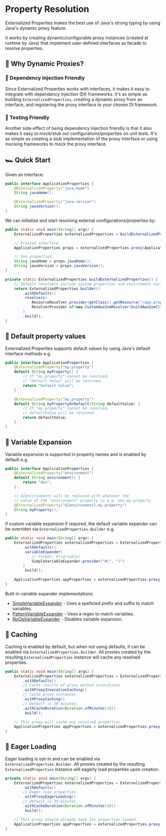 # Property Resolution

Externalized Properties makes the best use of Java's strong typing by using Java's dynamic proxy feature.

It works by creating dynamic/configurable proxy instances (created at runtime by Java) that implement user-defined interfaces as facade to resolve properties.

## 🙋 Why Dynamic Proxies?

### 📌 Dependency Injection Friendly

Since Externalized Properties works with interfaces, it makes it easy to integrate with dependency injection (DI) frameworks. it's as simple as building `ExternalizedProperties`, creating a dynamic proxy from an interface, and registering the proxy interface to your chosen DI framework.

### 🧪 Testing Friendly

Another side-effect of being dependency injection friendly is that it also makes it easy to mock/stub out configurations/properties on unit tests. It's as simple as creating a stub implementation of the proxy interface or using mocking frameworks to mock the proxy interface.

## 🏎️ Quick Start

Given an interface:

```java
public interface ApplicationProperties {
    @ExternalizedProperty("java.home")
    String javaHome();

    @ExternalizedProperty("java.version")
    String javaVersion();
}
```

We can initialize and start resolving external configurations/properties by:

```java
public static void main(String[] args) {
    ExternalizedProperties externalizedProperties = buildExternalizedProperties();

    // Proxied interface.
    ApplicationProperties props = externalizedProperties.proxy(ApplicationProperties.class);

    // Use properties.
    String javaHome = props.javaHome();
    String javaVersion = props.javaVersion();
}

private static ExternalizedProperties buildExternalizedProperties() {
    // Default resolvers include system properties and environment variable resolvers.
    return ExternalizedProperties.builder()
        .withDefaults() 
        .resolvers(
            ResourceResolver.provider(getClass().getResource("/app.properties")),
            ResolverProvider.of(new CustomAwsSsmResolver(buildAwsSsmClient()))
        ) 
        .build();
}
```

## 🌟 Default property values

Externalized Properties supports default values by using Java's default interface methods e.g.

```java
public interface ApplicationProperties {
    @ExternalizedProperty("my.property")
    default String myProperty() {
        // If "my.property" cannot be resolved, 
        // "Default Value" will be returned.
        return "Default Value";
    }

    @ExternalizedProperty("my.property")
    default String myPropertyOrDefault(String defaultValue) {
        // If "my.property" cannot be resolved, 
        // defaultValue will be returned.
        return defaultValue;
    }
}
```

## 🌟 Variable Expansion

Variable expansion is supported in property names and is enabled by default e.g.

```java
public interface ApplicationProperties {
    @ExternalizedProperty("environment")
    default String environment() {
        return "dev";
    }

    // ${environment} will be replaced with whatever the 
    // value of the "environment" property is e.g. dev.my.property
    @ExternalizedProperty("${environment}.my.property")
    String myProperty();
}
```

If custom variable expansion if required, the default variable expander can be overriden via `ExternalizedProperties.Builder` e.g.

```java
public static void main(String[] args) {
    ExternalizedProperties externalizedProperties = ExternalizedProperties.builder()
        .withDefaults() 
        .variableExpander(
            // Format: #(variable)
            SimpleVariableExpander.provider("#(", ")")
        )
        .build();
    
    ApplicationProperties appProperties = externalizedProperties.proxy(ApplicationProperties.class);
}
```

Built-in variable expander implementations:

- [SimpleVariableExpander](../core/src/main/java/io/github/joeljeremy7/externalizedproperties/core/variableexpansion/SimpleVariableExpander.java) - Uses a speficied prefix and suffix to match variables.
- [PatternVariableExpander](../core/src/main/java/io/github/joeljeremy7/externalizedproperties/core/variableexpansion/PatternVariableExpander.java) - Uses a regex to match variables.
- [NoOpVariableExpander](../core/src/main/java/io/github/joeljeremy7/externalizedproperties/core/variableexpansion/NoOpVariableExpander.java) - Disables variable expansion.

## 🌟 Caching

Caching is enabled by default, but when not using defaults, it can be enabled via `ExternalizedProperties.Builder`. All proxies created by the resulting `ExternalizedProperties` instance will cache any resolved properties.

```java
public static void main(String[] args) {
    ExternalizedProperties externalizedProperties = ExternalizedProperties.builder()
        .withDefaults() 
        // Cache results of proxy method invocations.
        .withProxyInvocationCaching()
        // Cache proxy instances.
        .withProxyCaching()
        // Default is 30 minutes.
        .withCacheDuration(Duration.ofMinutes(10))
        .build();
    
    // This proxy will cache any resolved properties.
    ApplicationProperties appProperties = externalizedProperties.proxy(ApplicationProperties.class);
}
```

## 🌟 Eager Loading

Eager loading is opt-in and can be enabled via `ExternalizedProperties.Builder`. All proxies created by the resulting `ExternalizedProperties` instance will eagerly load properties upon creation.

```java
private static void main(String[] args) {
    ExternalizedProperties externalizedProperties = ExternalizedProperties.builder()
        .withDefaults() 
        // Eager load properties.
        .withProxyEagerLoading()
        // Default is 30 minutes.
        .withCacheDuration(Duration.ofMinutes(10))
        .build();

    // This proxy should already have its properties loaded.
    ApplicationProperties appProperties = externalizedProperties.proxy(ApplicationProperties.class);
}
```
